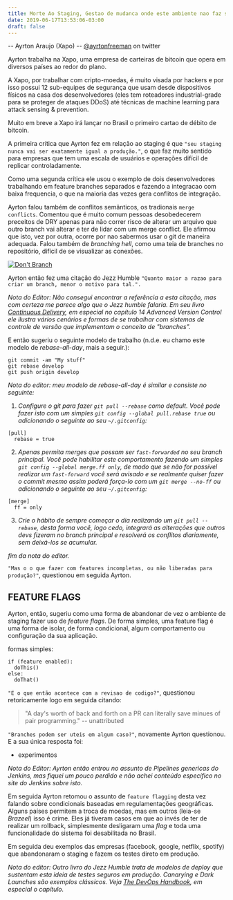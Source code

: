 ```yaml
---
title: Morte Ao Staging, Gestao de mudanca onde este ambiente nao faz sentido
date: 2019-06-17T13:53:06-03:00
draft: false
---
```


-- Ayrton Araujo (Xapo)
-- [@ayrtonfreeman](https://twitter.com/ayrtonfreeman) on twitter

Ayrton trabalha na Xapo, uma empresa de carteiras de bitcoin que opera em diversos países ao redor do plano.

A Xapo, por trabalhar com cripto-moedas, é muito visada por hackers e por isso possui 12 sub-equipes de segurança que usam desde dispositivos físicos na casa dos desenvolvedores (eles tem roteadores industrial-grade para se proteger de ataques DDoS) até técnicas de machine learning para attack sensing & prevention.

Muito em breve a Xapo irá lançar no Brasil o primeiro cartao de débito de bitcoin.

A primeira crítica que Ayrton fez em relação ao staging é que `"seu staging nunca vai ser exatamente igual a produção."`, o que faz muito sentido para empresas que tem uma escala de usuários e operações difícil de replicar controladamente.

Como uma segunda crítica ele usou o exemplo de dois desenvolvedores trabalhando em feature branches separados e fazendo a integracao com baixa frequencia, o que na maioria das vezes gera conflitos de integração.

Ayrton falou também de conflitos semânticos, os tradionais `merge conflicts`. Comentou que é muito comum pessoas desobedecerem preceitos de DRY apenas para não correr risco de alterar um arquivo que outro branch vai alterar e ter de lidar com um merge conflict. Ele afirmou que isto, vez por outra, ocorre por nao sabermos usar o git de maneira adequada. Falou também de _branching hell_, como uma teia de branches no repositório, difícil de se visualizar as conexões.

[![Don't Branch][ayrton-dont-branch]][ayrton-dont-branch]

Ayrton então fez uma citação do Jezz Humble `"Quanto maior a razao para criar um branch, menor o motivo para tal.".`

_Nota do Editor: Não consegui encontrar a referência a esta citação, mas com certeza me parece algo que o Jezz humble falaria. Em seu livro [Continuous Delivery](https://www.amazon.com/Continuous-Delivery-Deployment-Automation-Addison-Wesley/dp/0321601912), em especial no capítulo 14 Advanced Version Control ele ilustra vários cenários e formas de se trabalhar com sistemas de controle de versão que implementam o conceito de "branches"._

E então sugeriu o seguinte modelo de trabalho (n.d.e. eu chamo este modelo de _rebase-all-day_, mais a seguir.):

```
git commit -am "My stuff"
git rebase develop
git push origin develop
```

_Nota do editor: meu modelo de _rebase-all-day_ é similar e consiste no seguinte:_

1. _Configure o git para fazer `git pull --rebase` como default. Você pode fazer isto com um simples `git config --global pull.rebase true` ou adicionando o seguinte ao seu `~/.gitconfig`:_

```
[pull]
  rebase = true
```

2. _Apenas permita merges que possam ser `fast-forwarded` no seu branch principal. Você pode habilitar este comportamento fazendo um simples `git config --global merge.ff only`, de modo que se não for possível realizar um `fast-forward` você será avisado e se realmente quiser fazer o commit mesmo assim poderá força-lo com um `git merge --no-ff` ou adicionando o seguinte ao seu `~/.gitconfig`:_

```
[merge]
  ff = only
```

3. _Crie o hábito de sempre começar o dia realizando um `git pull --rebase`, desta forma você, logo cedo, integrará as alterações que outros devs fizeram no branch principal e resolverá os conflitos diariamente, sem deixá-los se acumular._

_fim da nota do editor._

`"Mas o o que fazer com features incompletas, ou não liberadas para produção?"`, questionou em seguida Ayrton.

## FEATURE FLAGS

Ayrton, então, sugeriu como uma forma de abandonar de vez o ambiente de staging fazer uso de _feature flags_. De forma simples, uma feature flag é uma forma de isolar, de forma condicional, algum comportamento ou configuração da sua aplicação.

formas simples: 

```
if (feature enabled):
  doThis()
else:
  doThat()
```

`"E o que então acontece com a revisao de codigo?"`, questionou retoricamente logo em seguida citando:

> "A day's worth of back and forth on a PR can literally save minues of pair programming." -- unattributed

`"Branches podem ser uteis em algum caso?"`, novamente Ayrton questionou. E a sua única resposta foi:

- experimentos

_Nota do Editor: Ayrton então entrou no assunto de Pipelines genericas do Jenkins, mas fiquei um pouco perdido e não achei conteúdo específico no site do Jenkins sobre isto._

Em seguida Ayrton retomou o assunto de `feature flagging` desta vez falando sobre condicionais baseadas em regulamentações geográficas. Alguns países permitem a troca de moedas, mas em outros (leia-se _Brazeel_) isso é crime. Eles já tiveram casos em que ao invés de ter de realizar um rollback, simplesmente desligaram uma _flag_ e toda uma funcionalidade do sistema foi desabilitada no Brasil.

Em seguida deu exemplos das empresas (facebook, google, netflix, spotify) que abandonaram o staging e fazem os testes direto em produção.

_Nota do editor: Outro livro do Jezz Humble trata de modelos de deploy que sustentam esta ideia de testes seguros em produção. Canarying e Dark Launches são exemplos clássicos. Veja [The DevOps Handbook](https://www.amazon.com/DevOps-Handbook-World-Class-Reliability-Organizations-ebook/dp/B01M9ASFQ3), em especial o capítulo._

[ayrton-dont-branch]: /images/tdcbh-day1/ayrton-dont-branch.jpg "Don't Branch!"
